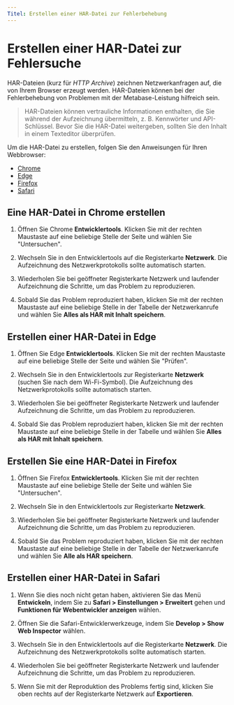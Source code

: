 ```yaml
---
Titel: Erstellen einer HAR-Datei zur Fehlerbehebung
---
```



# Erstellen einer HAR-Datei zur Fehlersuche


HAR-Dateien (kurz für _HTTP Archive_) zeichnen Netzwerkanfragen auf, die von Ihrem Browser erzeugt werden. HAR-Dateien können bei der Fehlerbehebung von Problemen mit der Metabase-Leistung hilfreich sein.


> HAR-Dateien können vertrauliche Informationen enthalten, die Sie während der Aufzeichnung übermitteln, z. B. Kennwörter und API-Schlüssel. Bevor Sie die HAR-Datei weitergeben, sollten Sie den Inhalt in einem Texteditor überprüfen.


Um die HAR-Datei zu erstellen, folgen Sie den Anweisungen für Ihren Webbrowser:


- [Chrome](#create-a-har-file-in-chrome)
- [Edge](#create-a-har-file-in-edge)
- [Firefox](#create-a-har-file-in-firefox)
- [Safari](#erstelle-eine-har-datei-in-safari)


## Eine HAR-Datei in Chrome erstellen


1. Öffnen Sie Chrome **Entwicklertools**.
Klicken Sie mit der rechten Maustaste auf eine beliebige Stelle der Seite und wählen Sie "Untersuchen".


2. Wechseln Sie in den Entwicklertools auf die Registerkarte **Netzwerk**.
Die Aufzeichnung des Netzwerkprotokolls sollte automatisch starten.


3. Wiederholen Sie bei geöffneter Registerkarte Netzwerk und laufender Aufzeichnung die Schritte, um das Problem zu reproduzieren.


4. Sobald Sie das Problem reproduziert haben, klicken Sie mit der rechten Maustaste auf eine beliebige Stelle in der Tabelle der Netzwerkanrufe und wählen Sie **Alles als HAR mit Inhalt speichern**.


## Erstellen einer HAR-Datei in Edge


1. Öffnen Sie Edge **Entwicklertools**. Klicken Sie mit der rechten Maustaste auf eine beliebige Stelle der Seite und wählen Sie "Prüfen".


2. Wechseln Sie in den Entwicklertools zur Registerkarte **Netzwerk** (suchen Sie nach dem Wi-Fi-Symbol). Die Aufzeichnung des Netzwerkprotokolls sollte automatisch starten.


3. Wiederholen Sie bei geöffneter Registerkarte Netzwerk und laufender Aufzeichnung die Schritte, um das Problem zu reproduzieren.


4. Sobald Sie das Problem reproduziert haben, klicken Sie mit der rechten Maustaste auf eine beliebige Stelle in der Tabelle und wählen Sie **Alles als HAR mit Inhalt speichern**.


## Erstellen Sie eine HAR-Datei in Firefox


1. Öffnen Sie Firefox **Entwicklertools**. Klicken Sie mit der rechten Maustaste auf eine beliebige Stelle der Seite und wählen Sie "Untersuchen".


2. Wechseln Sie in den Entwicklertools zur Registerkarte **Netzwerk**.


3. Wiederholen Sie bei geöffneter Registerkarte Netzwerk und laufender Aufzeichnung die Schritte, um das Problem zu reproduzieren.


4. Sobald Sie das Problem reproduziert haben, klicken Sie mit der rechten Maustaste auf eine beliebige Stelle in der Tabelle der Netzwerkanrufe und wählen Sie **Alle als HAR speichern**.


## Erstellen einer HAR-Datei in Safari


1. Wenn Sie dies noch nicht getan haben, aktivieren Sie das Menü **Entwickeln**, indem Sie zu **Safari > Einstellungen > Erweitert** gehen und **Funktionen für Webentwickler anzeigen** wählen.


2. Öffnen Sie die Safari-Entwicklerwerkzeuge, indem Sie **Develop > Show Web Inspector** wählen.


3. Wechseln Sie in den Entwicklertools auf die Registerkarte **Netzwerk**. Die Aufzeichnung des Netzwerkprotokolls sollte automatisch starten.


4. Wiederholen Sie bei geöffneter Registerkarte Netzwerk und laufender Aufzeichnung die Schritte, um das Problem zu reproduzieren.


5. Wenn Sie mit der Reproduktion des Problems fertig sind, klicken Sie oben rechts auf der Registerkarte Netzwerk auf **Exportieren**.

